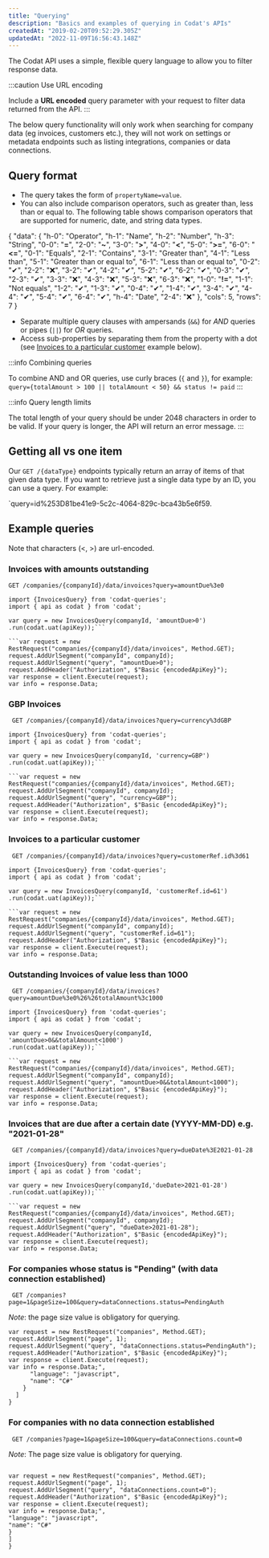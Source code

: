 ```yaml
---
title: "Querying"
description: "Basics and examples of querying in Codat's APIs"
createdAt: "2019-02-20T09:52:29.305Z"
updatedAt: "2022-11-09T16:56:43.148Z"
---
```


The Codat API uses a simple, flexible query language to allow you to filter response data.

:::caution Use URL encoding

Include a **URL encoded** query parameter with your request to filter data returned from the API.
:::

The below query functionality will only work when searching for company data (eg invoices, customers etc.), they will not work on settings or metadata endpoints such as listing integrations, companies or data connections.

## Query format

- The query takes the form of `propertyName=value`.
- You can also include comparison operators, such as greater than, less than or equal to. The following table shows comparison operators that are supported for numeric, date, and string data types.


{
"data": {
"h-0": "Operator",
"h-1": "Name",
"h-2": "Number",
"h-3": "String",
"0-0": "**=**",
"2-0": "**~**",
"3-0": "**>**",
"4-0": "**<**",
"5-0": "**>=**",
"6-0": "**<=**",
"0-1": "Equals",
"2-1": "Contains",
"3-1": "Greater than",
"4-1": "Less than",
"5-1": "Greater than or equal to",
"6-1": "Less than or equal to",
"0-2": "✔",
"2-2": "❌",
"3-2": "✔",
"4-2": "✔",
"5-2": "✔",
"6-2": "✔",
"0-3": "✔",
"2-3": "✔",
"3-3": "❌",
"4-3": "❌",
"5-3": "❌",
"6-3": "❌",
"1-0": "**!=**",
"1-1": "Not equals",
"1-2": "✔",
"1-3": "✔",
"0-4": "✔",
"1-4": "✔",
"3-4": "✔",
"4-4": "✔",
"5-4": "✔",
"6-4": "✔",
"h-4": "Date",
"2-4": "❌"
},
"cols": 5,
"rows": 7
}


- Separate multiple query clauses with ampersands (`&&`) for _AND_ queries or pipes (`||`) for _OR_ queries.
- Access sub-properties by separating them from the property with a dot (see [Invoices to a particular customer](/using-the-api/querying#invoices-to-a-particular-customer) example below).

:::info Combining queries

To combine AND and OR queries, use curly braces (`{` and `}`), for example:<br>
`query={totalAmount > 100 || totalAmount < 50} && status != paid`
:::

:::info Query length limits

The total length of your query should be under 2048 characters in order to be valid. If your query is longer, the API will return an error message.
:::

## Getting all vs one item

Our `GET /{dataType}` endpoints typically return an array of items of that given data type. If you want to retrieve just a single data type by an ID, you can use a query. For example:

`query=id%253D81be41e9-5c2c-4064-829c-bca43b5e6f59.

## Example queries

Note that characters (<, >) are url-encoded.

### Invoices with amounts outstanding

`GET /companies/{companyId}/data/invoices?query=amountDue%3e0`

````
import {InvoicesQuery} from 'codat-queries';
import { api as codat } from 'codat';

var query = new InvoicesQuery(companyId, 'amountDue>0')
.run(codat.uat(apiKey));```

```var request = new RestRequest("companies/{companyId}/data/invoices", Method.GET);
request.AddUrlSegment("companyId", companyId);
request.AddUrlSegment("query", "amountDue>0");
request.AddHeader("Authorization", $"Basic {encodedApiKey}");
var response = client.Execute(request);
var info = response.Data;
````

### GBP Invoices

` GET /companies/{companyId}/data/invoices?query=currency%3dGBP`

````
import {InvoicesQuery} from 'codat-queries';
import { api as codat } from 'codat';

var query = new InvoicesQuery(companyId, 'currency=GBP')
.run(codat.uat(apiKey));```

```var request = new RestRequest("companies/{companyId}/data/invoices", Method.GET);
request.AddUrlSegment("companyId", companyId);
request.AddUrlSegment("query", "currency=GBP");
request.AddHeader("Authorization", $"Basic {encodedApiKey}");
var response = client.Execute(request);
var info = response.Data;
````

### Invoices to a particular customer

` GET /companies/{companyId}/data/invoices?query=customerRef.id%3d61`

````
import {InvoicesQuery} from 'codat-queries';
import { api as codat } from 'codat';

var query = new InvoicesQuery(companyId, 'customerRef.id=61')
.run(codat.uat(apiKey));```

```var request = new RestRequest("companies/{companyId}/data/invoices", Method.GET);
request.AddUrlSegment("companyId", companyId);
request.AddUrlSegment("query", "customerRef.id=61");
request.AddHeader("Authorization", $"Basic {encodedApiKey}");
var response = client.Execute(request);
var info = response.Data;
````

### Outstanding Invoices of value less than 1000

` GET /companies/{companyId}/data/invoices?query=amountDue%3e0%26%26totalAmount%3c1000`

````
import {InvoicesQuery} from 'codat-queries';
import { api as codat } from 'codat';

var query = new InvoicesQuery(companyId, 'amountDue>0&&totalAmount<1000')
.run(codat.uat(apiKey));```

```var request = new RestRequest("companies/{companyId}/data/invoices", Method.GET);
request.AddUrlSegment("companyId", companyId);
request.AddUrlSegment("query", "amountDue>0&&totalAmount<1000");
request.AddHeader("Authorization", $"Basic {encodedApiKey}");
var response = client.Execute(request);
var info = response.Data;
````

### Invoices that are due after a certain date (YYYY-MM-DD) e.g. "2021-01-28"

` GET /companies/{companyId}/data/invoices?query=dueDate%3E2021-01-28`

````
import {InvoicesQuery} from 'codat-queries';
import { api as codat } from 'codat';

var query = new InvoicesQuery(companyId,'dueDate>2021-01-28')
.run(codat.uat(apiKey));```

```var request = new RestRequest("companies/{companyId}/data/invoices", Method.GET);
request.AddUrlSegment("companyId", companyId);
request.AddUrlSegment("query", "dueDate>2021-01-28");
request.AddHeader("Authorization", $"Basic {encodedApiKey}");
var response = client.Execute(request);
var info = response.Data;
````

### For companies whose status is "Pending" (with data connection established)

` GET /companies?page=1&pageSize=100&query=dataConnections.status=PendingAuth`

_Note_: the page size value is obligatory for querying.

```
var request = new RestRequest("companies", Method.GET);
request.AddUrlSegment("page", 1);
request.AddUrlSegment("query", "dataConnections.status=PendingAuth");
request.AddHeader("Authorization", $"Basic {encodedApiKey}");
var response = client.Execute(request);
var info = response.Data;",
      "language": "javascript",
      "name": "C#"
    }
  ]
}
```


### For companies with no data connection established
`` GET /companies?page=1&pageSize=100&query=dataConnections.count=0``

*Note*: The page size value is obligatory for querying.

```

var request = new RestRequest("companies", Method.GET);
request.AddUrlSegment("page", 1);
request.AddUrlSegment("query", "dataConnections.count=0");
request.AddHeader("Authorization", $"Basic {encodedApiKey}");
var response = client.Execute(request);
var info = response.Data;",
"language": "javascript",
"name": "C#"
}
]
}
```
